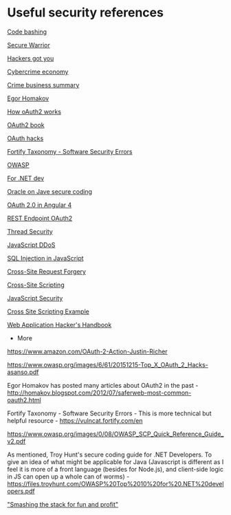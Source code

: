 # Useful security references

[Code bashing](https://free.codebashing.com/)

[Secure Warrior](https://securecodewarrior.com/)

[Hackers got you](https://www.bromium.com/wp-content/uploads/2018/05/Into-the-Web-of-Profit_Bromium.pdf)

[Cybercrime economy](https://forensicfocus.files.wordpress.com/2017/05/flashpoint_cybercrime_economy.pdf)

[Crime business summary](https://medium.com/s/new-world-crime/the-multibillion-dollar-online-crime-industry-aeb81124a1d8)

[Egor Homakov](http://homakov.blogspot.com/)

[How oAuth2 works](https://www.digitalocean.com/community/tutorials/an-introduction-to-oauth-2)

[OAuth2 book](https://learning.oreilly.com/library/view/oauth-2-in/9781617293276/)

[OAuth hacks](https://www.owasp.org/images/6/61/20151215-Top_X_OAuth_2_Hacks-asanso.pdf)

[Fortify Taxonomy - Software Security Errors](https://vulncat.fortify.com/en)

[OWASP](https://www.owasp.org/images/0/08/OWASP_SCP_Quick_Reference_Guide_v2.pdf)

[For .NET dev](https://files.troyhunt.com/OWASP%20Top%2010%20for%20.NET%20developers.pdf)

[Oracle on Jave secure coding](https://www.oracle.com/technetwork/java/seccodeguide-139067.html#9)

[OAuth 2.0 in Angular 4](http://fernandorodrigues.pro/creating-an-angular-4-project-with-bootstrap-4-and-oauth2-fastest-route/)

[REST Endpoint OAuth2](https://www.slideshare.net/rcandidosilva/javaone-2014-securing-restful-resources-with-oauth2)

[Thread Security](https://dzone.com/articles/7-techniques-for-thread-safe-classes)

[JavaScript DDoS](https://blog.cloudflare.com/an-introduction-to-javascript-based-ddos/)

[SQL Injection in JavaScript](https://checkmarx.gitbooks.io/js-scp/output-encoding/database/sql-injection.html)

[Cross-Site Request Forgery](https://www.owasp.org/index.php/Cross-Site_Request_Forgery_(CSRF))

[Cross-Site Scripting](https://excess-xss.com/)

[JavaScript Security](https://www.slideshare.net/jgrahamc/javascript-security-2064979)

[Cross Site Scripting Example](https://jsfiddle.net/davidg707/qh8qk109/)

[Web Application Hacker's Handbook](https://www.yosefkerzner.com/scripts/HackersHandbookV2.pdf)


* More 

https://www.amazon.com/OAuth-2-Action-Justin-Richer

https://www.owasp.org/images/6/61/20151215-Top_X_OAuth_2_Hacks-asanso.pdf

Egor Homakov has posted many articles about OAuth2 in the past - http://homakov.blogspot.com/2012/07/saferweb-most-common-oauth2.html

Fortify Taxonomy - Software Security Errors - This is more technical but helpful resource -  https://vulncat.fortify.com/en

https://www.owasp.org/images/0/08/OWASP_SCP_Quick_Reference_Guide_v2.pdf

As mentioned, Troy Hunt's secure coding guide for .NET Developers. To give an idea of what might be applicable for Java (Javascript is different as I feel it is more of a front language (besides for Node.js), and client-side logic in JS can open up a whole can of worms) - https://files.troyhunt.com/OWASP%20Top%2010%20for%20.NET%20developers.pdf

["Smashing the stack for fun and profit"](https://inst.eecs.berkeley.edu/~cs161/fa08/papers/stack_smashing.pdf)